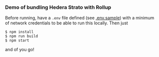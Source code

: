 ### Demo of bundling Hedera Strato with Rollup
Before running, have a `.env` file defined (see [.env.sample](.env.sample)) with a minimum of network credentials to be able to run this locally. Then just

```
$ npm install
$ npm run build
$ npm start
```
and of you go!